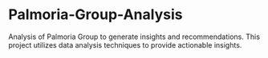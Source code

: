 # Palmoria-Group-Analysis
Analysis of Palmoria Group to generate insights and recommendations. This project utilizes data analysis techniques to provide actionable insights.
